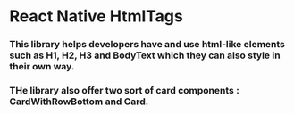 # React Native HtmlTags

### This library helps developers have and use html-like elements such as H1, H2, H3 and BodyText which they can also style in their own way.

### THe library also offer two sort of card components : CardWithRowBottom and Card.
